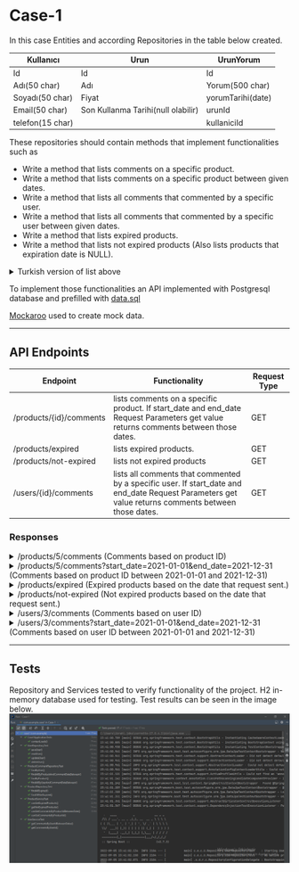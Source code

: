 # Case-1
In this case Entities and according Repositories in the table below created.

| Kullanıcı        | Urun                               | UrunYorum         |
|------------------|------------------------------------|-------------------|
| Id               | Id                                 | Id                |
| Adı(50 char)     | Adı                                | Yorum(500 char)   |
| Soyadı(50 char)  | Fiyat                              | yorumTarihi(date) |
| Email(50 char)   | Son Kullanma Tarihi(null olabilir) | urunId            |
| telefon(15 char) |                                    | kullaniciId       |

These repositories should contain methods that implement functionalities such as
- Write a method that lists comments on a specific product.
- Write a method that lists comments on a specific product between given dates.
- Write a method that lists all comments that commented by a specific user.
- Write a method that lists all comments that commented by a specific user between given dates.
- Write a method that lists expired products.
- Write a method that lists not expired products (Also lists products that expiration date is NULL).

<details>
<summary>Turkish version of list above</summary>

- Bir ürüne ait yorumları listeleyen bir metot yazınız.
- Verilen tarih aralıklarında belirli bir ürüne yapılmış olan yorumları gösteren bir metot yazınız.
- Bir kullanıcının yapmış olduğu yorumları listeleyen bir metot yazınız.
- Bir kullanıcının belirli tarihler aralığında yapmış olduğu yorumları gösteren bir metot yazınız.
- Son kullanma tarihi geçmiş ürünleri listeleyen bir metot yazınız.
- Son kullanma tarihi geçmemiş ürünleri listeleyen bir metot yazınız. (Son kullanma tarihi boş olanlar da gelmeli.)

</details>

To implement those functionalities an API implemented with Postgresql database and prefilled
with [data.sql](./src/main/resources/data.sql)

[Mockaroo](https://www.mockaroo.com/) used to create mock data.

---

## API Endpoints

| Endpoint                | Functionality                                                                                                                                       | Request Type |
|-------------------------|-----------------------------------------------------------------------------------------------------------------------------------------------------|--------------|
| /products/{id}/comments | lists comments on a specific product. If start_date and end_date Request Parameters get value returns comments between those dates.                 | GET          |
| /products/expired       | lists expired products.                                                                                                                             | GET          |
| /products/not-expired   | lists not expired products                                                                                                                          | GET          |
| /users/{id}/comments    | lists all comments that commented by a specific user. If start_date and end_date Request Parameters get value returns comments between those dates. | GET          |

### Responses
<details>
<summary> /products/5/comments (Comments based on product ID)</summary>

``` yaml
 [
    {
        "id": 4,
        "comment": "mesh distributed web-readiness",
        "commentDate": "2022-01-17",
        "product": {
            "id": 5,
            "name": "Instant Coffee",
            "price": 52.06,
            "expDate": "2022-06-30"
        },
        "user": {
            "id": 4,
            "firstName": "Kristal",
            "lastName": "Kohrs",
            "email": "kkohrs3@tmall.com",
            "phoneNumber": "375-431-1496"
        }
    },
    {
        "id": 6,
        "comment": "optimize transparent web-readiness",
        "commentDate": "2021-10-18",
        "product": {
            "id": 5,
            "name": "Instant Coffee",
            "price": 52.06,
            "expDate": "2022-06-30"
        },
        "user": {
            "id": 1,
            "firstName": "Tailor",
            "lastName": "Feaveer",
            "email": "tfeaveer0@nifty.com",
            "phoneNumber": "770-404-4917"
        }
    },
    {
        "id": 13,
        "comment": "engage viral partnerships",
        "commentDate": "2022-03-26",
        "product": {
            "id": 5,
            "name": "Instant Coffee",
            "price": 52.06,
            "expDate": "2022-06-30"
        },
        "user": {
            "id": 3,
            "firstName": "Jaye",
            "lastName": "Anstiss",
            "email": "janstiss2@jimdo.com",
            "phoneNumber": "716-389-7511"
        }
    },
    {
        "id": 19,
        "comment": "redefine proactive synergies",
        "commentDate": "2021-09-28",
        "product": {
            "id": 5,
            "name": "Instant Coffee",
            "price": 52.06,
            "expDate": "2022-06-30"
        },
        "user": {
            "id": 4,
            "firstName": "Kristal",
            "lastName": "Kohrs",
            "email": "kkohrs3@tmall.com",
            "phoneNumber": "375-431-1496"
        }
    }
]
```
</details>

<details>
<summary> /products/5/comments?start_date=2021-01-01&end_date=2021-12-31 (Comments based on product ID between 2021-01-01 and 2021-12-31)</summary>

``` yaml
 [
    {
        "id": 6,
        "comment": "optimize transparent web-readiness",
        "commentDate": "2021-10-18",
        "product": {
            "id": 5,
            "name": "Instant Coffee",
            "price": 52.060001373291016,
            "expDate": "2022-06-30"
        },
        "user": {
            "id": 1,
            "firstName": "Tailor",
            "lastName": "Feaveer",
            "email": "tfeaveer0@nifty.com",
            "phoneNumber": "770-404-4917"
        }
    },
    {
        "id": 19,
        "comment": "redefine proactive synergies",
        "commentDate": "2021-09-28",
        "product": {
            "id": 5,
            "name": "Instant Coffee",
            "price": 52.060001373291016,
            "expDate": "2022-06-30"
        },
        "user": {
            "id": 4,
            "firstName": "Kristal",
            "lastName": "Kohrs",
            "email": "kkohrs3@tmall.com",
            "phoneNumber": "375-431-1496"
        }
    }
]
```
</details>

<details>
<summary> /products/expired (Expired products based on the date that request sent.)</summary>

``` yaml
 [
    {
        "id": 1,
        "name": "Coffee - Decafenated",
        "price": 87.25,
        "expDate": "2021-09-21"
    },
    {
        "id": 2,
        "name": "Chocolate - Feathers",
        "price": 72.0,
        "expDate": "2022-03-06"
    },
    {
        "id": 3,
        "name": "Tray - Foam, Square 4 - S",
        "price": 71.41,
        "expDate": "2021-09-08"
    },
    {
        "id": 4,
        "name": "Wine - Casillero Del Diablo",
        "price": 35.26,
        "expDate": "2021-10-31"
    },
    {
        "id": 5,
        "name": "Instant Coffee",
        "price": 52.06,
        "expDate": "2022-06-30"
    },
    {
        "id": 6,
        "name": "Cinnamon Rolls",
        "price": 1.94,
        "expDate": "2021-11-11"
    },
    {
        "id": 7,
        "name": "Muffin Orange Individual",
        "price": 14.71,
        "expDate": "2021-08-26"
    },
    {
        "id": 8,
        "name": "Pasta - Gnocchi, Potato",
        "price": 84.11,
        "expDate": "2022-01-29"
    },
    {
        "id": 9,
        "name": "Ham - Proscuitto",
        "price": 37.08,
        "expDate": "2022-05-12"
    },
    {
        "id": 10,
        "name": "Lobster - Baby, Boiled",
        "price": 91.08,
        "expDate": "2022-08-14"
    }
]
```
</details>

<details>
<summary> /products/not-expired (Not expired products based on the date that request sent.)</summary>

``` yaml
 [
    {
        "id": 11,
        "name": "Orange Juice",
        "price": 2.85,
        "expDate": "4022-08-14"
    }
]
```
</details>

<details>
<summary> /users/3/comments (Comments based on user ID)</summary>

``` yaml
 [
    {
        "id": 1,
        "comment": "iterate innovative networks",
        "commentDate": "2021-11-22",
        "product": {
            "id": 1,
            "name": "Coffee - Decafenated",
            "price": 87.25,
            "expDate": "2021-09-21"
        },
        "user": {
            "id": 3,
            "firstName": "Jaye",
            "lastName": "Anstiss",
            "email": "janstiss2@jimdo.com",
            "phoneNumber": "716-389-7511"
        }
    },
    {
        "id": 11,
        "comment": "strategize out-of-the-box methodologies",
        "commentDate": "2022-07-18",
        "product": {
            "id": 8,
            "name": "Pasta - Gnocchi, Potato",
            "price": 84.11,
            "expDate": "2022-01-29"
        },
        "user": {
            "id": 3,
            "firstName": "Jaye",
            "lastName": "Anstiss",
            "email": "janstiss2@jimdo.com",
            "phoneNumber": "716-389-7511"
        }
    },
    {
        "id": 13,
        "comment": "engage viral partnerships",
        "commentDate": "2022-03-26",
        "product": {
            "id": 5,
            "name": "Instant Coffee",
            "price": 52.06,
            "expDate": "2022-06-30"
        },
        "user": {
            "id": 3,
            "firstName": "Jaye",
            "lastName": "Anstiss",
            "email": "janstiss2@jimdo.com",
            "phoneNumber": "716-389-7511"
        }
    },
    {
        "id": 20,
        "comment": "revolutionize user-centric channels",
        "commentDate": "2022-04-23",
        "product": {
            "id": 10,
            "name": "Lobster - Baby, Boiled",
            "price": 91.08,
            "expDate": "2022-08-14"
        },
        "user": {
            "id": 3,
            "firstName": "Jaye",
            "lastName": "Anstiss",
            "email": "janstiss2@jimdo.com",
            "phoneNumber": "716-389-7511"
        }
    }
]
```
</details>

<details>
<summary> /users/3/comments?start_date=2021-01-01&end_date=2021-12-31 (Comments based on user ID between 2021-01-01 and 2021-12-31)</summary>

``` yaml
 [
    {
        "id": 1,
        "comment": "iterate innovative networks",
        "commentDate": "2021-11-22",
        "product": {
            "id": 1,
            "name": "Coffee - Decafenated",
            "price": 87.25,
            "expDate": "2021-09-21"
        },
        "user": {
            "id": 3,
            "firstName": "Jaye",
            "lastName": "Anstiss",
            "email": "janstiss2@jimdo.com",
            "phoneNumber": "716-389-7511"
        }
    }
]
```
</details>

---

## Tests
Repository and Services tested to verify functionality of the project.
H2 in-memory database used for testing.
Test results can be seen in the image below.
![Test Result](src/test/resources/test-result.PNG)

